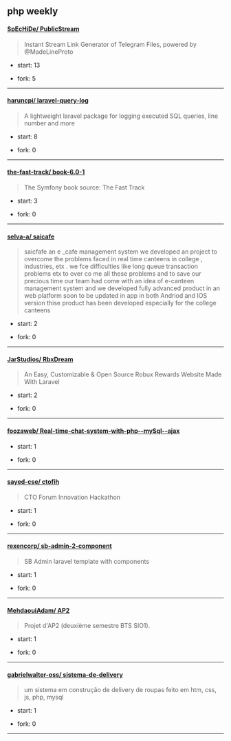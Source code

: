 ## php weekly

#### [SpEcHiDe/ PublicStream](https://github.com/SpEcHiDe/PublicStream)
>  Instant Stream Link Generator of Telegram Files, powered by @MadeLineProto
+ start: 13
+ fork: 5
---
#### [haruncpi/ laravel-query-log](https://github.com/haruncpi/laravel-query-log)
>  A lightweight laravel package for logging executed SQL queries, line number and more
+ start: 8
+ fork: 0
---
#### [the-fast-track/ book-6.0-1](https://github.com/the-fast-track/book-6.0-1)
>  The Symfony book source: The Fast Track
+ start: 3
+ fork: 0
---
#### [selva-a/ saicafe](https://github.com/selva-a/saicafe)
>  saicfafe an e _cafe management system we developed an project to overcome the problems faced in real time canteens in college , industries, etx . we fce difficulties like long queue transaction problems etx to over co me all these problems and to save our precious time our team had come with an idea of e-canteen management system and we developed fully advanced product in an web platform soon to be updated in app in both Andriod and IOS version thise product has been developed especially for the college canteens   
+ start: 2
+ fork: 0
---
#### [JarStudios/ RbxDream](https://github.com/JarStudios/RbxDream)
>  An Easy, Customizable & Open Source Robux Rewards Website Made With Laravel
+ start: 2
+ fork: 0
---
#### [foozaweb/ Real-time-chat-system-with-php--mySql--ajax](https://github.com/foozaweb/Real-time-chat-system-with-php--mySql--ajax)
>  
+ start: 1
+ fork: 0
---
#### [sayed-cse/ ctofih](https://github.com/sayed-cse/ctofih)
>  CTO Forum Innovation Hackathon
+ start: 1
+ fork: 0
---
#### [rexencorp/ sb-admin-2-component](https://github.com/rexencorp/sb-admin-2-component)
>  SB Admin laravel template with components
+ start: 1
+ fork: 0
---
#### [MehdaouiAdam/ AP2](https://github.com/MehdaouiAdam/AP2)
>  Projet d'AP2 (deuxième semestre BTS SIO1).
+ start: 1
+ fork: 0
---
#### [gabrielwalter-oss/ sistema-de-delivery](https://github.com/gabrielwalter-oss/sistema-de-delivery)
>  um sistema em construção de delivery de roupas feito em htm, css, js, php, mysql 
+ start: 1
+ fork: 0
---
